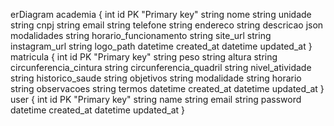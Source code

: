 erDiagram
  academia {
    int id PK "Primary key"
    string nome
    string unidade
    string cnpj
    string email
    string telefone
    string endereco
    string descricao
    json modalidades
    string horario_funcionamento
    string site_url
    string instagram_url
    string logo_path
    datetime created_at
    datetime updated_at
  }
  matricula {
    int id PK "Primary key"
    string peso
    string altura
    string circunferencia_cintura
    string circunferencia_quadril
    string nivel_atividade
    string historico_saude
    string objetivos
    string modalidade
    string horario
    string observacoes
    string termos
    datetime created_at
    datetime updated_at
  }
  user {
    int id PK "Primary key"
    string name
    string email
    string password
    datetime created_at
    datetime updated_at
  }
